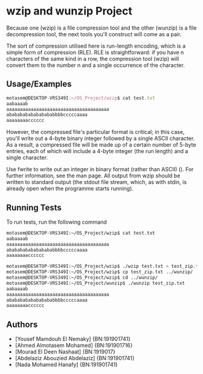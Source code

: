
# wzip and wunzip Project 

Because one (wzip) is a file compression tool and the other (wunzip) is a file decompression tool, the next tools you'll construct will come as a pair.

The sort of compression utilised here is run-length encoding, which is a simple form of compression (RLE). RLE is straightforward: if you have n characters of the same kind in a row, the compression tool (wzip) will convert them to the number n and a single occurrence of the character.




## Usage/Examples

```javascript
motasem@DESKTOP-VRS349I:~/OS_Project/wzip$ cat test.txt
aabaaaab
aaaaaaaaaaaaaaaaaaaaaaaaaaaaaaaaaaaaaa
abababababababababbbbcccccaaaa
aaaaaaaacccccc
```
However, the compressed file's particular format is critical; in this case, you'll write out a 4-byte binary integer followed by a single ASCII character. As a result, a compressed file will be made up of a certain number of 5-byte entries, each of which will include a 4-byte integer (the run length) and a single character.

Use fwrite to write out an integer in binary format (rather than ASCII) (). For further information, see the man page. All output from wzip should be written to standard output (the stdout file stream, which, as with stdin, is already open when the programme starts running).
## Running Tests

To run tests, run the following command

```bash
motasem@DESKTOP-VRS349I:~/OS_Project/wzip$ cat test.txt
aabaaaab
aaaaaaaaaaaaaaaaaaaaaaaaaaaaaaaaaaaaaa
abababababababababbbbcccccaaaa
aaaaaaaacccccc

motasem@DESKTOP-VRS349I:~/OS_Project/wzip$ ./wzip test.txt > test_zip.txt
motasem@DESKTOP-VRS349I:~/OS_Project/wzip$ cp test_zip.txt ../wunzip/
motasem@DESKTOP-VRS349I:~/OS_Project/wzip$ cd ../wunzip/
motasem@DESKTOP-VRS349I:~/OS_Project/wunzip$ ./wunzip test_zip.txt
aabaaaab
aaaaaaaaaaaaaaaaaaaaaaaaaaaaaaaaaaaaaa
abababababababababbbbcccccaaaa
aaaaaaaacccccc

```


## Authors

- [Yousef Mamdouh El Nemaky]      {BN:191901741}
- [Ahmed Almotasem Mohamed]       {BN:191901716}
- [Mourad El Deen Nashaat]        {BN:1919017}
- [Abdelaziz Abouzied Abdelaziz]  {BN:191901741}
- [Nada Mohamed Hanafy]           {BN:191901741}
